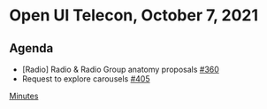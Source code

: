 # Open UI Telecon, October 7, 2021

## Agenda
- [Radio] Radio & Radio Group anatomy proposals [#360](https://github.com/openui/open-ui/pull/360)
- Request to explore carousels [#405](https://github.com/openui/open-ui/issues/405)

[Minutes](https://www.w3.org/2021/10/07-openui-minutes.html)

